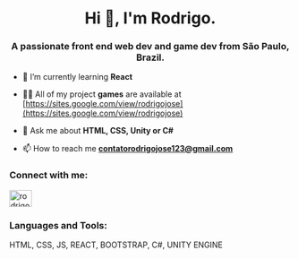 <h1 align="center">Hi 👋, I'm Rodrigo.</h1>
<h3 align="center">A passionate front end web dev and game dev from São Paulo, Brazil.</h3>

- 🌱 I’m currently learning **React**

- 👨‍💻 All of my project **games** are available at [https://sites.google.com/view/rodrigojose](https://sites.google.com/view/rodrigojose)

- 💬 Ask me about **HTML, CSS, Unity or C#**

- 📫 How to reach me **contatorodrigojose123@gmail.com**

<h3 align="left">Connect with me:</h3>
<p align="left">
<a href="https://linkedin.com/in/rodrigojose-12345" target="blank"><img align="center" src="https://cdn.jsdelivr.net/npm/simple-icons@3.0.1/icons/linkedin.svg" alt="rodrigojose-12345" height="30" width="40" /></a>
</p>

<h3 align="left">Languages and Tools:</h3>
<p align="left"> HTML, CSS, JS, REACT, BOOTSTRAP, C#, UNITY ENGINE</p>
